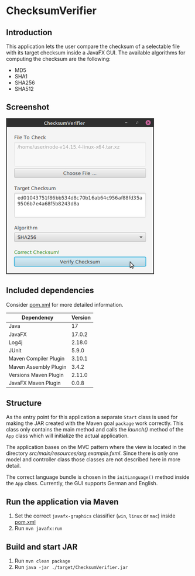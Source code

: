 # ChecksumVerifier

## Introduction

This application lets the user compare the checksum of a selectable file with its target checksum inside a JavaFX GUI.
The available algorithms for computing the checksum are the following:

* MD5
* SHA1
* SHA256
* SHA512

## Screenshot

![Screenshot](Screenshot.png)

## Included dependencies

Consider [pom.xml](pom.xml) for more detailed information.

| Dependency            | Version |
|-----------------------|---------|
| Java                  | 17      |
| JavaFX                | 17.0.2  |
| Log4j                 | 2.18.0  |
| JUnit                 | 5.9.0   |
| Maven Compiler Plugin | 3.10.1  |
| Maven Assembly Plugin | 3.4.2   |
| Versions Maven Plugin | 2.11.0  |
| JavaFX Maven Plugin   | 0.0.8   |

## Structure

As the entry point for this application a  separate `Start` class is used for making the JAR created with the Maven 
goal `package` work correctly.
This class only contains the main method and calls the _launch()_ method of the `App` class which
will initialize the actual application.

The application bases on the MVC pattern where the view is located in the directory
_src/main/resources/org.example.fxml_. 
Since there is only one model and controller class those classes are not described here in more detail.

The correct language bundle is chosen in the `initLanguage()` method inside the `App` class.
Currently, the GUI supports German and English.


## Run the application via Maven

1. Set the correct `javafx-graphics` classifier (`win`, `linux` or `mac`) inside [pom.xml](pom.xml)
2. Run `mvn javafx:run`

## Build and start JAR

1. Run `mvn clean package`
2. Run `java -jar ./target/ChecksumVerifier.jar`